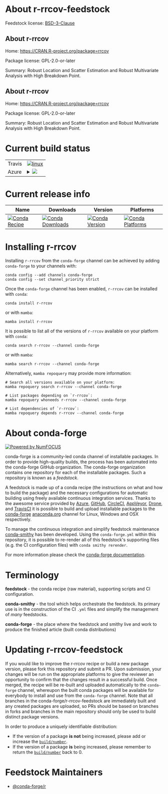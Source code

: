 About r-rrcov-feedstock
=======================

Feedstock license: [BSD-3-Clause](https://github.com/conda-forge/r-rrcov-feedstock/blob/main/LICENSE.txt)


About r-rrcov
-------------

Home: https://CRAN.R-project.org/package=rrcov

Package license: GPL-2.0-or-later

Summary: Robust Location and Scatter Estimation and Robust Multivariate Analysis with High Breakdown Point.

About r-rrcov
-------------

Home: https://CRAN.R-project.org/package=rrcov

Package license: GPL-2.0-or-later

Summary: Robust Location and Scatter Estimation and Robust Multivariate Analysis with High Breakdown Point.

Current build status
====================


<table><tr>
    <td>Travis</td>
    <td>
      <a href="https://app.travis-ci.com/conda-forge/r-rrcov-feedstock">
        <img alt="linux" src="https://img.shields.io/travis/com/conda-forge/r-rrcov-feedstock/main.svg?label=Linux">
      </a>
    </td>
  </tr>
    
  <tr>
    <td>Azure</td>
    <td>
      <details>
        <summary>
          <a href="https://dev.azure.com/conda-forge/feedstock-builds/_build/latest?definitionId=1568&branchName=main">
            <img src="https://dev.azure.com/conda-forge/feedstock-builds/_apis/build/status/r-rrcov-feedstock?branchName=main">
          </a>
        </summary>
        <table>
          <thead><tr><th>Variant</th><th>Status</th></tr></thead>
          <tbody><tr>
              <td>linux_64_r_base4.2</td>
              <td>
                <a href="https://dev.azure.com/conda-forge/feedstock-builds/_build/latest?definitionId=1568&branchName=main">
                  <img src="https://dev.azure.com/conda-forge/feedstock-builds/_apis/build/status/r-rrcov-feedstock?branchName=main&jobName=linux&configuration=linux%20linux_64_r_base4.2" alt="variant">
                </a>
              </td>
            </tr><tr>
              <td>linux_64_r_base4.3</td>
              <td>
                <a href="https://dev.azure.com/conda-forge/feedstock-builds/_build/latest?definitionId=1568&branchName=main">
                  <img src="https://dev.azure.com/conda-forge/feedstock-builds/_apis/build/status/r-rrcov-feedstock?branchName=main&jobName=linux&configuration=linux%20linux_64_r_base4.3" alt="variant">
                </a>
              </td>
            </tr><tr>
              <td>linux_aarch64_r_base4.2</td>
              <td>
                <a href="https://dev.azure.com/conda-forge/feedstock-builds/_build/latest?definitionId=1568&branchName=main">
                  <img src="https://dev.azure.com/conda-forge/feedstock-builds/_apis/build/status/r-rrcov-feedstock?branchName=main&jobName=linux&configuration=linux%20linux_aarch64_r_base4.2" alt="variant">
                </a>
              </td>
            </tr><tr>
              <td>linux_aarch64_r_base4.3</td>
              <td>
                <a href="https://dev.azure.com/conda-forge/feedstock-builds/_build/latest?definitionId=1568&branchName=main">
                  <img src="https://dev.azure.com/conda-forge/feedstock-builds/_apis/build/status/r-rrcov-feedstock?branchName=main&jobName=linux&configuration=linux%20linux_aarch64_r_base4.3" alt="variant">
                </a>
              </td>
            </tr><tr>
              <td>linux_ppc64le_r_base4.2</td>
              <td>
                <a href="https://dev.azure.com/conda-forge/feedstock-builds/_build/latest?definitionId=1568&branchName=main">
                  <img src="https://dev.azure.com/conda-forge/feedstock-builds/_apis/build/status/r-rrcov-feedstock?branchName=main&jobName=linux&configuration=linux%20linux_ppc64le_r_base4.2" alt="variant">
                </a>
              </td>
            </tr><tr>
              <td>linux_ppc64le_r_base4.3</td>
              <td>
                <a href="https://dev.azure.com/conda-forge/feedstock-builds/_build/latest?definitionId=1568&branchName=main">
                  <img src="https://dev.azure.com/conda-forge/feedstock-builds/_apis/build/status/r-rrcov-feedstock?branchName=main&jobName=linux&configuration=linux%20linux_ppc64le_r_base4.3" alt="variant">
                </a>
              </td>
            </tr><tr>
              <td>osx_64_r_base4.2</td>
              <td>
                <a href="https://dev.azure.com/conda-forge/feedstock-builds/_build/latest?definitionId=1568&branchName=main">
                  <img src="https://dev.azure.com/conda-forge/feedstock-builds/_apis/build/status/r-rrcov-feedstock?branchName=main&jobName=osx&configuration=osx%20osx_64_r_base4.2" alt="variant">
                </a>
              </td>
            </tr><tr>
              <td>osx_64_r_base4.3</td>
              <td>
                <a href="https://dev.azure.com/conda-forge/feedstock-builds/_build/latest?definitionId=1568&branchName=main">
                  <img src="https://dev.azure.com/conda-forge/feedstock-builds/_apis/build/status/r-rrcov-feedstock?branchName=main&jobName=osx&configuration=osx%20osx_64_r_base4.3" alt="variant">
                </a>
              </td>
            </tr><tr>
              <td>win_64</td>
              <td>
                <a href="https://dev.azure.com/conda-forge/feedstock-builds/_build/latest?definitionId=1568&branchName=main">
                  <img src="https://dev.azure.com/conda-forge/feedstock-builds/_apis/build/status/r-rrcov-feedstock?branchName=main&jobName=win&configuration=win%20win_64_" alt="variant">
                </a>
              </td>
            </tr>
          </tbody>
        </table>
      </details>
    </td>
  </tr>
</table>

Current release info
====================

| Name | Downloads | Version | Platforms |
| --- | --- | --- | --- |
| [![Conda Recipe](https://img.shields.io/badge/recipe-r--rrcov-green.svg)](https://anaconda.org/conda-forge/r-rrcov) | [![Conda Downloads](https://img.shields.io/conda/dn/conda-forge/r-rrcov.svg)](https://anaconda.org/conda-forge/r-rrcov) | [![Conda Version](https://img.shields.io/conda/vn/conda-forge/r-rrcov.svg)](https://anaconda.org/conda-forge/r-rrcov) | [![Conda Platforms](https://img.shields.io/conda/pn/conda-forge/r-rrcov.svg)](https://anaconda.org/conda-forge/r-rrcov) |

Installing r-rrcov
==================

Installing `r-rrcov` from the `conda-forge` channel can be achieved by adding `conda-forge` to your channels with:

```
conda config --add channels conda-forge
conda config --set channel_priority strict
```

Once the `conda-forge` channel has been enabled, `r-rrcov` can be installed with `conda`:

```
conda install r-rrcov
```

or with `mamba`:

```
mamba install r-rrcov
```

It is possible to list all of the versions of `r-rrcov` available on your platform with `conda`:

```
conda search r-rrcov --channel conda-forge
```

or with `mamba`:

```
mamba search r-rrcov --channel conda-forge
```

Alternatively, `mamba repoquery` may provide more information:

```
# Search all versions available on your platform:
mamba repoquery search r-rrcov --channel conda-forge

# List packages depending on `r-rrcov`:
mamba repoquery whoneeds r-rrcov --channel conda-forge

# List dependencies of `r-rrcov`:
mamba repoquery depends r-rrcov --channel conda-forge
```


About conda-forge
=================

[![Powered by
NumFOCUS](https://img.shields.io/badge/powered%20by-NumFOCUS-orange.svg?style=flat&colorA=E1523D&colorB=007D8A)](https://numfocus.org)

conda-forge is a community-led conda channel of installable packages.
In order to provide high-quality builds, the process has been automated into the
conda-forge GitHub organization. The conda-forge organization contains one repository
for each of the installable packages. Such a repository is known as a *feedstock*.

A feedstock is made up of a conda recipe (the instructions on what and how to build
the package) and the necessary configurations for automatic building using freely
available continuous integration services. Thanks to the awesome service provided by
[Azure](https://azure.microsoft.com/en-us/services/devops/), [GitHub](https://github.com/),
[CircleCI](https://circleci.com/), [AppVeyor](https://www.appveyor.com/),
[Drone](https://cloud.drone.io/welcome), and [TravisCI](https://travis-ci.com/)
it is possible to build and upload installable packages to the
[conda-forge](https://anaconda.org/conda-forge) [anaconda.org](https://anaconda.org/)
channel for Linux, Windows and OSX respectively.

To manage the continuous integration and simplify feedstock maintenance
[conda-smithy](https://github.com/conda-forge/conda-smithy) has been developed.
Using the ``conda-forge.yml`` within this repository, it is possible to re-render all of
this feedstock's supporting files (e.g. the CI configuration files) with ``conda smithy rerender``.

For more information please check the [conda-forge documentation](https://conda-forge.org/docs/).

Terminology
===========

**feedstock** - the conda recipe (raw material), supporting scripts and CI configuration.

**conda-smithy** - the tool which helps orchestrate the feedstock.
                   Its primary use is in the construction of the CI ``.yml`` files
                   and simplify the management of *many* feedstocks.

**conda-forge** - the place where the feedstock and smithy live and work to
                  produce the finished article (built conda distributions)


Updating r-rrcov-feedstock
==========================

If you would like to improve the r-rrcov recipe or build a new
package version, please fork this repository and submit a PR. Upon submission,
your changes will be run on the appropriate platforms to give the reviewer an
opportunity to confirm that the changes result in a successful build. Once
merged, the recipe will be re-built and uploaded automatically to the
`conda-forge` channel, whereupon the built conda packages will be available for
everybody to install and use from the `conda-forge` channel.
Note that all branches in the conda-forge/r-rrcov-feedstock are
immediately built and any created packages are uploaded, so PRs should be based
on branches in forks and branches in the main repository should only be used to
build distinct package versions.

In order to produce a uniquely identifiable distribution:
 * If the version of a package **is not** being increased, please add or increase
   the [``build/number``](https://docs.conda.io/projects/conda-build/en/latest/resources/define-metadata.html#build-number-and-string).
 * If the version of a package **is** being increased, please remember to return
   the [``build/number``](https://docs.conda.io/projects/conda-build/en/latest/resources/define-metadata.html#build-number-and-string)
   back to 0.

Feedstock Maintainers
=====================

* [@conda-forge/r](https://github.com/conda-forge/r/)

